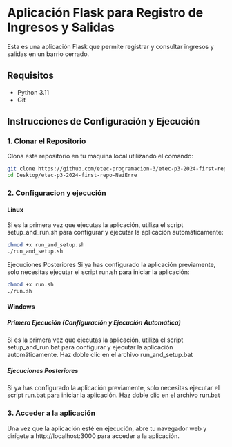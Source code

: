 # Aplicación Flask para Registro de Ingresos y Salidas

Esta es una aplicación Flask que permite registrar y consultar ingresos y salidas en un barrio cerrado.

## Requisitos

- Python 3.11
- Git

## Instrucciones de Configuración y Ejecución

### 1. Clonar el Repositorio

Clona este repositorio en tu máquina local utilizando el comando:

```sh
git clone https://github.com/etec-programacion-3/etec-p3-2024-first-repo-NaiErre.git
cd Desktop/etec-p3-2024-first-repo-NaiErre
```

### 2. Configuracion y ejecución
#### Linux
Si es la primera vez que ejecutas la aplicación, utiliza el script setup_and_run.sh para configurar y ejecutar la aplicación automáticamente:
```sh
chmod +x run_and_setup.sh
./run_and_setup.sh
```
Ejecuciones Posteriores
Si ya has configurado la aplicación previamente, solo necesitas ejecutar el script run.sh para iniciar la aplicación:
```sh
chmod +x run.sh
./run.sh
```
#### Windows
##### Primera Ejecución (Configuración y Ejecución Automática)
Si es la primera vez que ejecutas la aplicación, utiliza el script setup_and_run.bat para configurar y ejecutar la aplicación automáticamente. Haz doble clic en el archivo run_and_setup.bat 
##### Ejecuciones Posteriores
Si ya has configurado la aplicación previamente, solo necesitas ejecutar el script run.bat para iniciar la aplicación. Haz doble clic en el archivo run.bat 

### 3. Acceder a la aplicación 
Una vez que la aplicación esté en ejecución, abre tu navegador web y dirígete a http://localhost:3000 para acceder a la aplicación.
